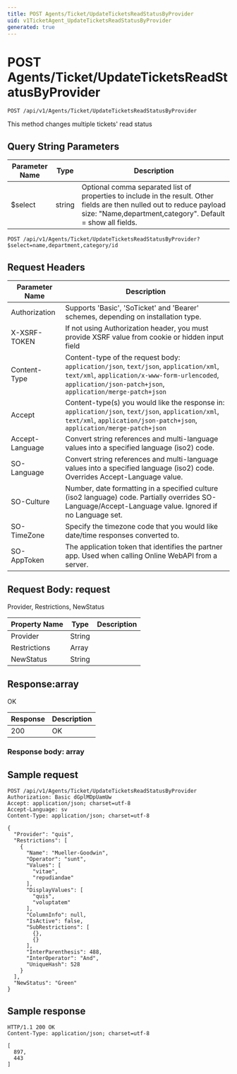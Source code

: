 ```yaml
---
title: POST Agents/Ticket/UpdateTicketsReadStatusByProvider
uid: v1TicketAgent_UpdateTicketsReadStatusByProvider
generated: true
---
```


# POST Agents/Ticket/UpdateTicketsReadStatusByProvider

```http
POST /api/v1/Agents/Ticket/UpdateTicketsReadStatusByProvider
```

This method changes multiple tickets' read status







## Query String Parameters

| Parameter Name | Type |  Description |
|----------------|------|--------------|
| $select | string |  Optional comma separated list of properties to include in the result. Other fields are then nulled out to reduce payload size: "Name,department,category". Default = show all fields. |

```http
POST /api/v1/Agents/Ticket/UpdateTicketsReadStatusByProvider?$select=name,department,category/id
```


## Request Headers

| Parameter Name | Description |
|----------------|-------------|
| Authorization  | Supports 'Basic', 'SoTicket' and 'Bearer' schemes, depending on installation type. |
| X-XSRF-TOKEN   | If not using Authorization header, you must provide XSRF value from cookie or hidden input field |
| Content-Type | Content-type of the request body: `application/json`, `text/json`, `application/xml`, `text/xml`, `application/x-www-form-urlencoded`, `application/json-patch+json`, `application/merge-patch+json` |
| Accept         | Content-type(s) you would like the response in: `application/json`, `text/json`, `application/xml`, `text/xml`, `application/json-patch+json`, `application/merge-patch+json` |
| Accept-Language | Convert string references and multi-language values into a specified language (iso2) code. |
| SO-Language | Convert string references and multi-language values into a specified language (iso2) code. Overrides Accept-Language value. |
| SO-Culture | Number, date formatting in a specified culture (iso2 language) code. Partially overrides SO-Language/Accept-Language value. Ignored if no Language set. |
| SO-TimeZone | Specify the timezone code that you would like date/time responses converted to. |
| SO-AppToken | The application token that identifies the partner app. Used when calling Online WebAPI from a server. |

## Request Body: request 

Provider, Restrictions, NewStatus 

| Property Name | Type |  Description |
|----------------|------|--------------|
| Provider | String |  |
| Restrictions | Array |  |
| NewStatus | String |  |

## Response:array

OK

| Response | Description |
|----------------|-------------|
| 200 | OK |

### Response body: array


## Sample request

```http!
POST /api/v1/Agents/Ticket/UpdateTicketsReadStatusByProvider
Authorization: Basic dGplMDpUamUw
Accept: application/json; charset=utf-8
Accept-Language: sv
Content-Type: application/json; charset=utf-8

{
  "Provider": "quis",
  "Restrictions": [
    {
      "Name": "Mueller-Goodwin",
      "Operator": "sunt",
      "Values": [
        "vitae",
        "repudiandae"
      ],
      "DisplayValues": [
        "quis",
        "voluptatem"
      ],
      "ColumnInfo": null,
      "IsActive": false,
      "SubRestrictions": [
        {},
        {}
      ],
      "InterParenthesis": 488,
      "InterOperator": "And",
      "UniqueHash": 528
    }
  ],
  "NewStatus": "Green"
}
```

## Sample response

```http_
HTTP/1.1 200 OK
Content-Type: application/json; charset=utf-8

[
  897,
  443
]
```